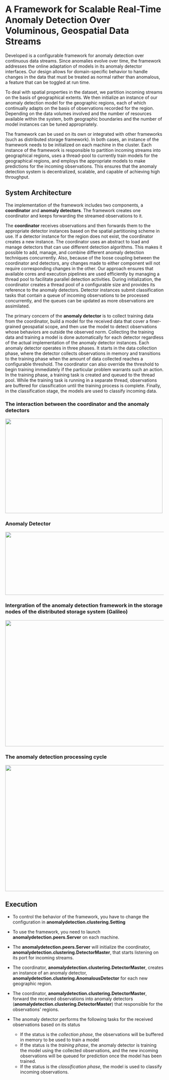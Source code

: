 # A Framework for Scalable Real-Time Anomaly Detection Over Voluminous, Geospatial Data Streams 
Developed is a configurable framework for anomaly detection over continuous data streams. Since anomalies evolve over time, the framework addresses the online adaptation of models in its anomaly detector interfaces. Our design allows for domain-specific behavior to handle changes in the data that must be treated as normal rather than anomalous, a feature that can be toggled at run time. 

To deal with spatial properties in the dataset, we partition incoming streams on the basis of geographical extents. We then initialize an instance of our anomaly detection model for the geographic regions, each of which continually adapts on the basis of observations recorded for the region. Depending on the data volumes involved and the number of resources available within the system, both geographic boundaries and the number of model instances can be tuned appropriately. 

The framework can be used on its own or integrated with other frameworks (such as distributed storage framework). In both cases, an instance of the framework needs to be initialized on each machine in the cluster. Each instance of the framework is responsible to partition incoming streams into geographical regions, uses a thread-pool to currently train models for the geographical regions, and employs the appropriate models to make predictions for the incoming observations. 
This ensures that the anomaly detection system is decentralized, scalable, and capable of achieving high throughput. 

## System Architecture
The implementation of the framework includes two components, a **coordinator** and **anomaly detectors**. The framework creates one coordinator and keeps forwarding the streamed observations to it. 

The **coordinator** receives observations and then forwards them to the appropriate detector instances based on the spatial partitioning scheme in use. If a detector instance for the region does not exist, the coordinator creates a new instance. The coordinator uses an abstract to load and manage detectors that can use different detection algorithms. This makes it possible to add, manage, and combine different anomaly detection techniques concurrently. Also, because of the loose coupling between the coordinator and detectors, any changes made to either component will not require corresponding changes in the other. 
Our approach ensures that available cores and execution pipelines are used efficiently by managing a thread pool to facilitate parallel detection activities. During initialization, the coordinator creates a thread pool of a configurable size and provides its reference to the anomaly detectors. Detector instances submit classification tasks that contain a queue of incoming observations to be processed concurrently, and the queues can be updated as more observations are assimilated.


The primary concern of the **anomaly detector** is to collect training data from the coordinator, build a model for the received data that cover a finer-grained geospatial scope, and then use the model to detect observations whose behaviors are outside the observed norm. Collecting the training data and training a model is done automatically for each detector regardless of the actual implementation of the anomaly detector instances. Each anomaly detector operates in three phases. It starts in the data collection phase, where the detector collects observations in memory and transitions to the training phase when the amount of data collected reaches a configurable threshold. The coordinator can also override the threshold to begin training immediately if the particular problem warrants such an action. In the training phase, a training task is created and queued to the thread pool. While the training task is running in a separate thread, observations are buffered for classification until the training process is complete. Finally, in the classification stage, the models are used to classify incoming data. 

### The interaction between the coordinator and the anomaly detectors
<img src="https://user-images.githubusercontent.com/40745827/86397779-b1db2480-bc61-11ea-8076-32f9aaa20480.png" width="500" height="300">

### Anomaly Detector
<img src="https://user-images.githubusercontent.com/40745827/86398670-37ab9f80-bc63-11ea-9f43-8ea780f6355e.png" width="600" height="200">


### Intergration of the anomaly detection framework in the storage nodes of the distributed storage system (Galileo)
<img src="https://user-images.githubusercontent.com/40745827/86398672-38dccc80-bc63-11ea-857b-5ba6f1cd0f7d.png" width="800" height="400">

### The anomaly detection processing cycle
<img src="https://user-images.githubusercontent.com/40745827/86398678-3a0df980-bc63-11ea-940f-48a8f7931d00.png" width="600" height="400">


## Execution
- To control the behavior of the framework, you have to change the configuration in **anomalydetection.clustering.Setting**

- To use the framework, you need to launch **anomalydetection.peers.Server** on each machine.

- The **anomalydetection.peers.Server** will initialize the coordinator, **anomalydetection.clustering.DetectorMaster**, that starts listening on its port for incoming streams.

- The coordinator,  **anomalydetection.clustering.DetectorMaster**, creates an instance of an anomaly detector, **anomalydetection.clustering.AnomalousDetector** for each new geographic region. 

- The coordinator,  **anomalydetection.clustering.DetectorMaster**, forward the received observations into anomaly detectors (**anomalydetection.clustering.DetectorMaster**) that responsible for the observations' regions.

- The anomaly detector performs the following tasks for the received observations based on its status
  - If the status is the *collection phase*, the observations will be buffered in memory to be used to train a model
  - If the status is the *training phase*, the anomaly detector is training the model using the collected observations, and the new incoming observations will be queued for prediction once the model has been trained.
  - If the status is the *classification phase*,  the model is used to classify incoming observations.
